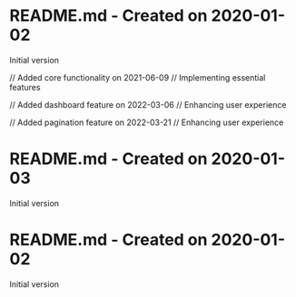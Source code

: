 # README.md - Created on 2020-01-02

Initial version

// Added core functionality on 2021-06-09
// Implementing essential features

// Added dashboard feature on 2022-03-06
// Enhancing user experience

// Added pagination feature on 2022-03-21
// Enhancing user experience
# README.md - Created on 2020-01-03

Initial version
# README.md - Created on 2020-01-02

Initial version

